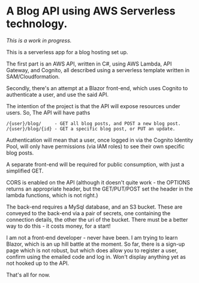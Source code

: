 # A Blog API using AWS Serverless technology.

*This is a work in progress.*

This is a serverless app for a blog hosting set up.

The first part is an AWS API, written in C#, using AWS Lambda, API Gateway, and Cognito,
all described using a serverless template written in SAM/Cloudformation.

Secondly, there's an attempt at a Blazor front-end, which uses Cognito to authenticate a
user, and use the said API.

The intention of the project is that the API will expose resources under users.
So, The API will have paths

    /{user}/blog/     - GET all blog posts, and POST a new blog post.
    /{user}/blog/{id} - GET a specific blog post, or PUT an update.

Authentication will mean that a user, once logged in via the Cognito Identity Pool, will only
have permissions (via IAM roles) to see their own specific blog posts.

A separate front-end will be required for public consumption, with just a simplified GET.

CORS is enabled on the API (although it doesn't quite work - the OPTIONS returns an appropriate header,
but the GET/PUT/POST set the header in the lambda functions, which is not right.)

The back-end requires a MySql database, and an S3 bucket.  These are conveyed to the back-end via
a pair of secrets, one containing the connection details, the other the uri of the bucket.
There must be a better way to do this - it costs money, for a start!

I am not a front-end developer - never have been.  I am trying to learn Blazor, which is an up hill battle
at the moment.  So far, there is a sign-up page which is not robust, but which does allow you to register a
user, confirm using the emailed code and log in.  Won't display anything yet as not hooked up to the API.

That's all for now.
